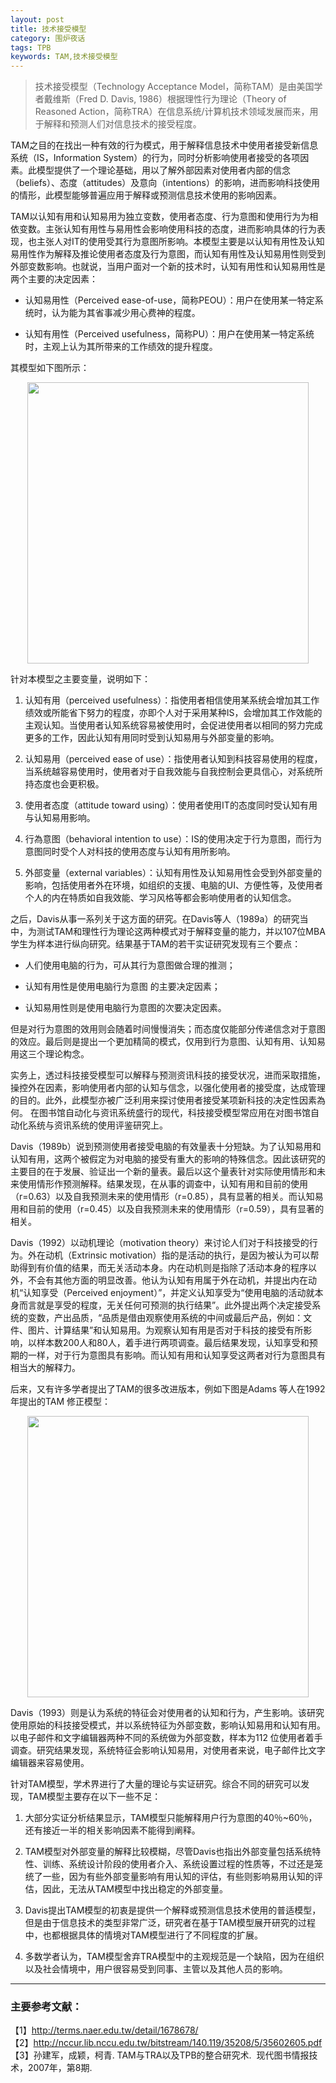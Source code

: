 ```yaml
---
layout: post
title: 技术接受模型
category: 围炉夜话
tags: TPB
keywords: TAM,技术接受模型
---
```


> 技术接受模型（Technology Acceptance Model，简称TAM）是由美国学者戴维斯（Fred D. Davis, 1986）根据理性行为理论（Theory of Reasoned Action，简称TRA）在信息系统/计算机技术领域发展而来，用于解释和预测人们对信息技术的接受程度。

TAM之目的在找出一种有效的行为模式，用于解释信息技术中使用者接受新信息系统（IS，Information System）的行为，同时分析影响使用者接受的各项因素。此模型提供了一个理论基础，用以了解外部因素对使用者内部的信念（beliefs）、态度（attitudes）及意向（intentions）的影响，进而影响科技使用的情形，此模型能够普遍应用于解释或预测信息技术使用的影响因素。

TAM以认知有用和认知易用为独立变数，使用者态度、行为意图和使用行为为相依变数。主张认知有用性与易用性会影响使用科技的态度，进而影响具体的行为表现，也主张人对IT的使用受其行为意图所影响。本模型主要是以认知有用性及认知易用性作为解释及推论使用者态度及行为意图，而认知有用性及认知易用性则受到外部变数影响。也就说，当用户面对一个新的技术时，认知有用性和认知易用性是两个主要的决定因素：

- 认知易用性（Perceived ease-of-use，简称PEOU）：用户在使用某一特定系统时，认为能为其省事减少用心费神的程度。

- 认知有用性（Perceived usefulness，简称PU）：用户在使用某一特定系统时，主观上认为其所带来的工作绩效的提升程度。

其模型如下图所示：

<p align="center">
<img src="https://fzuo.github.io/assets/img/TAM01.png" width="450">
</p>

针对本模型之主要变量，说明如下：

1. 认知有用（perceived usefulness）：指使用者相信使用某系统会增加其工作绩效或所能省下努力的程度，亦即个人对于采用某种IS，会增加其工作效能的主观认知。当使用者认知系统容易被使用时，会促进使用者以相同的努力完成更多的工作，因此认知有用同时受到认知易用与外部变量的影响。

2. 认知易用（perceived ease of use）：指使用者认知到科技容易使用的程度，当系统越容易使用时，使用者对于自我效能与自我控制会更具信心，对系统所持态度也会更积极。

3. 使用者态度（attitude toward using）：使用者使用IT的态度同时受认知有用与认知易用影响。

4. 行為意图（behavioral intention to use）：IS的使用决定于行为意图，而行为意图同时受个人对科技的使用态度与认知有用所影响。

5. 外部变量（external variables）：认知有用性及认知易用性会受到外部变量的影响，包括使用者外在环境，如组织的支援、电脑的UI、方便性等，及使用者个人的内在特质如自我效能、学习风格等都会影响使用者的认知信念。

之后，Davis从事一系列关于这方面的研究。在Davis等人（1989a）的研究当中，为测试TAM和理性行为理论这两种模式对于解释变量的能力，并以107位MBA学生为样本进行纵向研究。结果基于TAM的若干实证研究发现有三个要点：

- 人们使用电脑的行为，可从其行为意图做合理的推测；

- 认知有用性是使用电脑行为意图 的主要决定因素；

- 认知易用性则是使用电脑行为意图的次要决定因素。

但是对行为意图的效用则会随着时间慢慢消失；而态度仅能部分传递信念对于意图的效应。最后则是提出一个更加精简的模式，仅用到行为意图、认知有用、认知易用这三个理论构念。

实务上，透过科技接受模型可以解释与预测资讯科技的接受状况，进而采取措施，操控外在因素，影响使用者内部的认知与信念，以强化使用者的接受度，达成管理的目的。此外，此模型亦被广泛利用来探讨使用者接受某项新科技的决定性因素為何。 在图书馆自动化与资讯系统盛行的现代，科技接受模型常应用在对图书馆自动化系统与资讯系统的使用评鉴研究上。

Davis（1989b）说到预测使用者接受电脑的有效量表十分短缺。为了认知易用和认知有用，这两个被假定为对电脑的接受有重大的影响的特殊信念。因此该研究的主要目的在于发展、验证出一个新的量表。最后以这个量表针对实际使用情形和未来使用情形作预测解释。结果发现，在从事的调查中，认知有用和目前的使用（r=0.63）以及自我预测未来的使用情形（r=0.85），具有显著的相关。而认知易用和目前的使用（r=0.45）以及自我预测未来的使用情形（r=0.59），具有显著的相关。

Davis（1992）以动机理论（motivation theory）来讨论人们对于科技接受的行为。外在动机（Extrinsic motivation）指的是活动的执行，是因为被认为可以帮助得到有价值的结果，而无关活动本身。内在动机则是指除了活动本身的程序以外，不会有其他方面的明显改善。他认为认知有用属于外在动机，并提出内在动机“认知享受（Perceived enjoyment）”，并定义认知享受为“使用电脑的活动就本身而言就是享受的程度，无关任何可预测的执行结果”。此外提出两个决定接受系统的变数，产出品质，“品质是借由观察使用系统的中间或最后产品，例如：文件、图片、计算结果”和认知易用。为观察认知有用是否对于科技的接受有所影响，以样本数200人和80人，着手进行两项调查。最后结果发现，认知享受和预期的一样，对于行为意图具有影响。而认知有用和认知享受这两者对行为意图具有相当大的解释力。

后来，又有许多学者提出了TAM的很多改进版本，例如下图是Adams 等人在1992年提出的TAM 修正模型：

<p align="center">
<img src="https://fzuo.github.io/assets/img/TAM02.png" width="450">
</p>

Davis（1993）则是认为系统的特征会对使用者的认知和行为，产生影响。该研究使用原始的科技接受模式，并以系统特征为外部变数，影响认知易用和认知有用。以电子邮件和文字编辑器两种不同的系统做为外部变数，样本为112
位使用者着手调查。研究结果发现，系统特征会影响认知易用，对使用者来说，电子邮件比文字编辑器来容易使用。

针对TAM模型，学术界进行了大量的理论与实证研究。综合不同的研究可以发现，TAM模型主要存在以下一些不足：

1. 大部分实证分析结果显示，TAM模型只能解释用户行为意图的40％~60％，还有接近一半的相关影响因素不能得到阐释。

2. TAM模型对外部变量的解释比较模糊，尽管Davis也指出外部变量包括系统特性、训练、系统设计阶段的使用者介入、系统设置过程的性质等，不过还是笼统了一些，因为有些外部变量影响有用认知的评估，有些则影响易用认知的评估，因此，无法从TAM模型中找出稳定的外部变量。

3. Davis提出TAM模型的初衷是提供一个解释或预测信息技术使用的普适模型，但是由于信息技术的类型非常广泛，研究者在基于TAM模型展开研究的过程中，也都根据具体的情境对TAM模型进行了不同程度的扩展。

4. 多数学者认为，TAM模型舍弃TRA模型中的主观规范是一个缺陷，因为在组织以及社会情境中，用户很容易受到同事、主管以及其他人员的影响。<br>


----------------------
### 主要参考文献：

【1】http://terms.naer.edu.tw/detail/1678678/<br>
【2】http://nccur.lib.nccu.edu.tw/bitstream/140.119/35208/5/35602605.pdf<br>
【3】孙建军，成颖，柯青. TAM与TRA以及TPB的整合研究术.  现代图书情报技术，2007年，第8期.<br>


